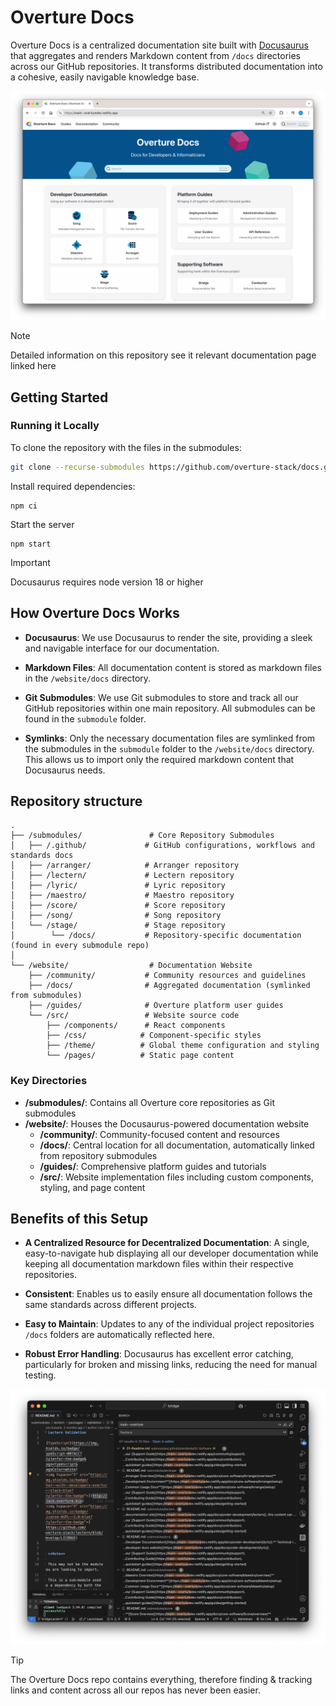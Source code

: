 
# Overture Docs

Overture Docs is a centralized documentation site built with [Docusaurus](https://docusaurus.io/) that aggregates and renders Markdown content from `/docs` directories across our GitHub repositories. It transforms distributed documentation into a cohesive, easily navigable knowledge base.

![Overture Docs](./preview.png 'Docs for developers and informaticians')

> [!NOTE]
> Detailed information on this repository see it relevant documentation page linked here 

## Getting Started

### Running it Locally

To clone the repository with the files in the submodules:

```bash
git clone --recurse-submodules https://github.com/overture-stack/docs.git
```

Install required dependencies:

```
npm ci
```

Start the server

```
npm start
```

> [!IMPORTANT]
> Docusaurus requires node version 18 or higher

## How Overture Docs Works

- **Docusaurus**: We use Docusaurus to render the site, providing a sleek and navigable interface for our documentation.

- **Markdown Files**: All documentation content is stored as markdown files in the `/website/docs` directory. 

- **Git Submodules**: We use Git submodules to store and track all our GitHub repositories within one main repository. All submodules can be found in the `submodule` folder.

- **Symlinks**: Only the necessary documentation files are symlinked from the submodules in the `submodule` folder to the `/website/docs` directory. This allows us to import only the required markdown content that Docusaurus needs.


## Repository structure

```
.
├── /submodules/               # Core Repository Submodules
│   ├── /.github/             # GitHub configurations, workflows and standards docs
│   ├── /arranger/            # Arranger repository
│   ├── /lectern/             # Lectern repository
│   ├── /lyric/               # Lyric repository
│   ├── /maestro/             # Maestro repository
│   ├── /score/               # Score repository
│   ├── /song/                # Song repository
│   └── /stage/               # Stage repository
│        └── /docs/           # Repository-specific documentation (found in every submodule repo)
│
└── /website/                  # Documentation Website
    ├── /community/           # Community resources and guidelines
    ├── /docs/                # Aggregated documentation (symlinked from submodules)
    ├── /guides/              # Overture platform user guides
    └── /src/                 # Website source code
        ├── /components/      # React components
        ├── /css/            # Component-specific styles
        ├── /theme/          # Global theme configuration and styling
        └── /pages/          # Static page content
```

### Key Directories

- **/submodules/**: Contains all Overture core repositories as Git submodules
- **/website/**: Houses the Docusaurus-powered documentation website
  - **/community/**: Community-focused content and resources
  - **/docs/**: Central location for all documentation, automatically linked from repository submodules
  - **/guides/**: Comprehensive platform guides and tutorials
  - **/src/**: Website implementation files including custom components, styling, and page content

## Benefits of this Setup

- **A Centralized Resource for Decentralized Documentation**: A single, easy-to-navigate hub displaying all our developer documentation while keeping all documentation markdown files within their respective repositories.

- **Consistent**: Enables us to easily ensure all documentation follows the same standards across different projects.

- **Easy to Maintain**: Updates to any of the individual project repositories `/docs` folders are automatically reflected here.

- **Robust Error Handling**: Docusaurus has excellent error catching, particularly for broken and missing links, reducing the need for manual testing.

![Pro Tip](./website/docs/03-other-software/images/proTip.png 'Use Overture Docs repo to search across all Overture repos')

> [!TIP]  
> The Overture Docs repo contains everything, therefore finding & tracking links and content across all our repos has never been easier.

